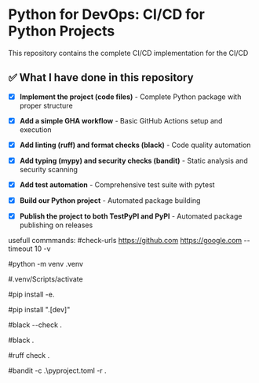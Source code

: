 # Python for DevOps: CI/CD for Python Projects

This repository contains the complete CI/CD implementation for the CI/CD 


## ✅ What I have done in this repository

- [x] **Implement the project (code files)** - Complete Python package with proper structure
- [x] **Add a simple GHA workflow** - Basic GitHub Actions setup and execution
- [x] **Add linting (ruff) and format checks (black)** - Code quality automation
- [x] **Add typing (mypy) and security checks (bandit)** - Static analysis and security scanning
- [x] **Add test automation** - Comprehensive test suite with pytest
- [x] **Build our Python project** - Automated package building
- [x] **Publish the project to both TestPyPI and PyPI** - Automated package publishing on releases


usefull commmands: 
#check-urls https://github.com https://google.com --timeout 10 -v


#python -m venv .venv

#.venv/Scripts/activate

#pip install -e. 

#pip install ".[dev]"

#black --check .  

#black .

#ruff check .

#bandit -c .\pyproject.toml -r . 